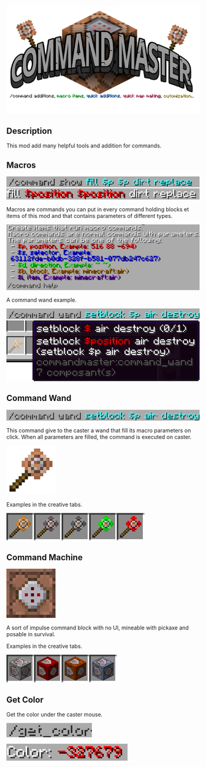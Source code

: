 ![Command Master Title](assets/title.png)
## Description
This mod add many helpful tools and addition for commands.

## Macros
![Command Wand Give Command](assets/command_show.png)
![Command Wand Give Command](assets/macro_fill.png)

Macros are commands you can put in every command holding blocks et items of this mod and that contains parameters of different types.

![Command help](assets/command_help.png)

A command wand example.

![Command that give a command wand](assets/command_wand.png)
![Command Wand Give Command](assets/item.png)

## Command Wand
![Command Wand Give Command](assets/command_wand.png)

This command give to the caster a wand that fill its macro parameters on click. When all parameters are filled, the command is executed on caster.

![A command wand](assets/wand.png)

Examples in the creative tabs.

![Example of command wand in the creative tab](assets/wands.png)


## Command Machine
![Command Machine Image](assets/command_machine.png)

A sort of impulse command block with no UI, mineable with pickaxe and posable in survival.

Examples in the creative tabs.

![Example of command wand in the creative tab](assets/machines.png)


## Get Color
Get the color under the caster mouse.

![Example of command wand in the creative tab](assets/command_color.png)

![Example of command wand in the creative tab](assets/result_color.png)




